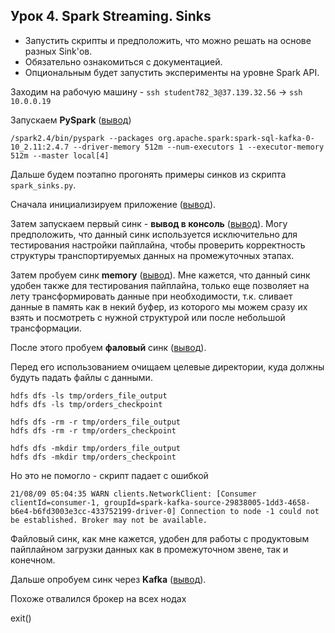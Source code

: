 ## Урок 4. Spark Streaming. Sinks
- Запустить скрипты и предположить, что можно решать на основе разных Sink'ов.
- Обязательно ознакомиться с документацией.
- Опциональным будет запустить эксперименты на уровне Spark API.


Заходим на рабочую машину - `ssh student782_3@37.139.32.56` -> `ssh 10.0.0.19`

Запускаем **PySpark** ([вывод](https://github.com/bostspb/streaming/blob/master/lesson04/001_start_pyspark.txt))
    
    /spark2.4/bin/pyspark --packages org.apache.spark:spark-sql-kafka-0-10_2.11:2.4.7 --driver-memory 512m --num-executors 1 --executor-memory 512m --master local[4]

Дальше будем поэтапно прогонять примеры синков из скрипта `spark_sinks.py`. 

Сначала инициализируем приложение ([вывод](https://github.com/bostspb/streaming/blob/master/lesson04/002_init_app.txt)).

Затем запускаем первый синк - **вывод в консоль** ([вывод](https://github.com/bostspb/streaming/blob/master/lesson04/003_sink_via_console.txt)).
Могу предположить, что данный синк используется исключительно для тестирования настройки пайплайна, 
чтобы проверить корректность структуры транспортируемых данных на промежуточных этапах.

Затем пробуем синк **memory** ([вывод](https://github.com/bostspb/streaming/blob/master/lesson04/004_sink_via_memory.txt)).
Мне кажется, что данный синк удобен также для тестирования пайплайна, только еще позволяет на лету трансформировать данные
при необходимости, т.к. сливает данные в память как в некий буфер, из которого мы можем сразу их взять и посмотреть 
с нужной структурой или после небольшой трансформации.

После этого пробуем **фаловый** синк ([вывод](https://github.com/bostspb/streaming/blob/master/lesson04/005_sink_via_file.txt)).

Перед его использованием очищаем целевые директории, куда должны будуть падать файлы с данными.

    hdfs dfs -ls tmp/orders_file_output
    hdfs dfs -ls tmp/orders_checkpoint
    
    hdfs dfs -rm -r tmp/orders_file_output
    hdfs dfs -rm -r tmp/orders_checkpoint
    
    hdfs dfs -mkdir tmp/orders_file_output
    hdfs dfs -mkdir tmp/orders_checkpoint

Но это не помогло - скрипт падает с ошибкой 

    21/08/09 05:04:35 WARN clients.NetworkClient: [Consumer clientId=consumer-1, groupId=spark-kafka-source-29838005-1dd3-4658-b6e4-b6fd3003e3cc-433752199-driver-0] Connection to node -1 could not be established. Broker may not be available.

Файловый синк, как мне кажется, удобен для работы с продуктовым пайплайном загрузки данных как в промежуточном звене, так и конечном.


Дальше опробуем синк через **Kafka** ([вывод](https://github.com/bostspb/streaming/blob/master/lesson04/003_sink_via_kafka.txt)).

Похоже отвалился брокер на всех нодах

exit()